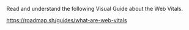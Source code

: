 Read and understand the following Visual Guide about the Web Vitals.

https://roadmap.sh/guides/what-are-web-vitals